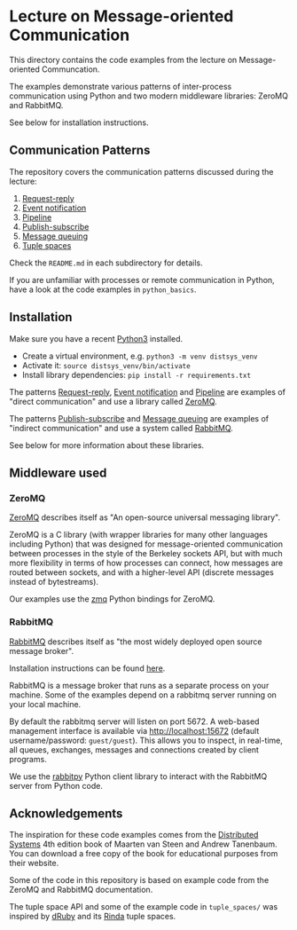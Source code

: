 # Lecture on Message-oriented Communication

This directory contains the code examples from the lecture on Message-oriented Communcation.

The examples demonstrate various patterns of inter-process communication using Python and two modern middleware libraries: ZeroMQ and RabbitMQ.

See below for installation instructions.

## Communication Patterns

The repository covers the communication patterns discussed during the lecture:

  1. [Request-reply](./request_reply)
  2. [Event notification](./event_notification)
  3. [Pipeline](./pipeline)
  4. [Publish-subscribe](./publish_subscribe)
  5. [Message queuing](./message_queue)
  5. [Tuple spaces](./tuple_spaces)

Check the `README.md` in each subdirectory for details.

If you are unfamiliar with processes or remote communication in Python, have a look at the code examples in `python_basics`.

## Installation

Make sure you have a recent [Python3](https://www.python.org/downloads/) installed.

  * Create a virtual environment, e.g. `python3 -m venv distsys_venv`
  * Activate it: `source distsys_venv/bin/activate`
  * Install library dependencies: `pip install -r requirements.txt`

The patterns [Request-reply](./request_reply), [Event notification](./event_notification) and [Pipeline](./pipeline) are examples of "direct communication" and use a library called [ZeroMQ](https://zeromq.org/).

The patterns [Publish-subscribe](./publish_subscribe) and [Message queuing](./message_queue) are examples of "indirect communication" and use a system called [RabbitMQ](https://www.rabbitmq.com/).

See below for more information about these libraries.

## Middleware used

### ZeroMQ

[ZeroMQ](https://zeromq.org/) describes itself as "An open-source universal messaging library".

ZeroMQ is a C library (with wrapper libraries for many other languages including Python) that was designed for message-oriented communication between processes in the style of the Berkeley sockets API, but with much more flexibility in terms of how processes can connect, how messages are routed between sockets, and with a higher-level API (discrete messages instead of bytestreams).

Our examples use the [zmq](https://pyzmq.readthedocs.io/en/latest/) Python bindings for ZeroMQ.

### RabbitMQ

[RabbitMQ](https://www.rabbitmq.com/) describes itself as "the most widely deployed open source message broker".

Installation instructions can be found [here](https://www.rabbitmq.com/install-homebrew.html).

RabbitMQ is a message broker that runs as a separate process on your machine. Some of the examples depend on a rabbitmq server running on your local machine.

By default the rabbitmq server will listen on port 5672. A web-based management interface is available via [http://localhost:15672](http://localhost:15672) (default username/password: `guest/guest`). This allows you to inspect, in real-time, all queues, exchanges, messages and connections created by client programs.

We use the [rabbitpy](https://rabbitpy.readthedocs.io/en/latest/index.html) Python client library to interact with the RabbitMQ server from Python code.

## Acknowledgements

The inspiration for these code examples comes from the [Distributed Systems](https://www.distributed-systems.net/index.php/books/ds4/) 4th edition book of Maarten van Steen and Andrew Tanenbaum. You can download a free copy of the book for educational purposes from their website.

Some of the code in this repository is based on example code from the ZeroMQ and RabbitMQ documentation.

The tuple space API and some of the example code in `tuple_spaces/` was inspired by [dRuby](https://www.druby.org/sidruby/the-druby-book.html) and its [Rinda](https://www.druby.org/sidruby/6-coordinating-processes-using-rinda.html) tuple spaces.

